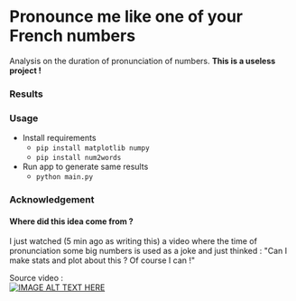 # Pronounce me like one of your French numbers
Analysis on the duration of pronunciation of numbers.
**This is a useless project !**


### Results


### Usage

* Install requirements
  * `pip install matplotlib numpy`
  * `pip install num2words`
* Run app to generate same results
  * `python main.py`


### Acknowledgement

#### Where did this idea come from ?

I just watched (5 min ago as writing this) a video where the time of pronunciation some big numbers is used as a joke and just thinked : "Can I make stats and plot about this ? Of course I can !"

Source video :  
[![IMAGE ALT TEXT HERE](https://img.youtube.com/vi/EBan7vf37_I/0.jpg)](https://youtu.be/EBan7vf37_I?t=127)

